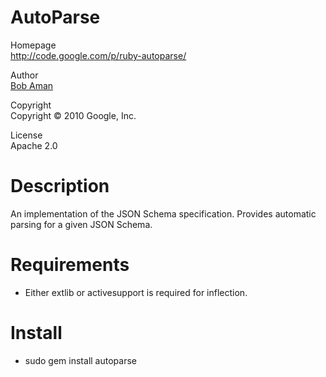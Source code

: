 AutoParse
=========

Homepage  
<http://code.google.com/p/ruby-autoparse/>

Author  
[Bob Aman](mailto:bobaman@google.com)

Copyright  
Copyright © 2010 Google, Inc.

License  
Apache 2.0

Description
===========

An implementation of the JSON Schema specification. Provides automatic parsing for a given JSON Schema.

Requirements
============

-   Either extlib or activesupport is required for inflection.

Install
=======

-   sudo gem install autoparse
